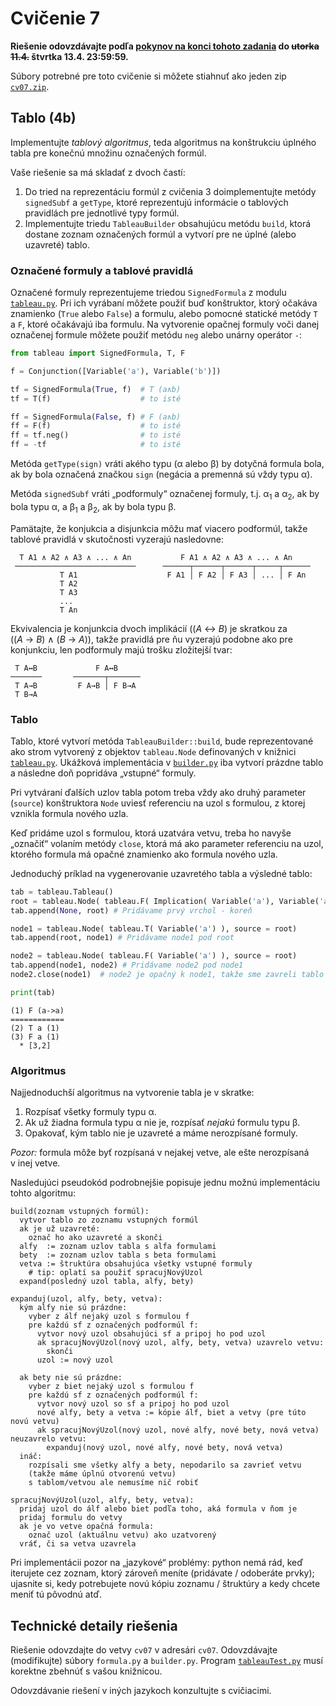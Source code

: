 Cvičenie 7
==========

**Riešenie odovzdávajte podľa
[pokynov na konci tohoto zadania](#technické-detaily-riešenia)
do <del>utorka 11.4.</del> štvrtka 13.4. 23:59:59.**


Súbory potrebné pre toto cvičenie si môžete stiahnuť ako jeden zip
[`cv07.zip`](https://github.com/FMFI-UK-1-AIN-412/lpi/archive/cv07.zip).

Tablo (4b)
------------------

Implementujte _tablový algoritmus_,
teda algoritmus na konštrukciu úplného tabla
pre konečnú množinu označených formúl.

Vaše riešenie sa má skladať z dvoch častí:

1. Do tried na reprezentáciu formúl z cvičenia 3 doimplementujte
   metódy `signedSubf` a `getType`, ktoré reprezentujú informácie
   o tablových pravidlách pre jednotlivé typy formúl.
2. Implementujte triedu `TableauBuilder` obsahujúcu metódu `build`,
   ktorá dostane zoznam označených formúl a vytvorí pre ne úplné (alebo
   uzavreté) tablo.

### Označené formuly a tablové pravidlá

Označené formuly reprezentujeme triedou `SignedFormula` z modulu
[`tableau.py`](tableau.py). Pri ich vyrábaní môžete použiť buď konštruktor,
ktorý očakáva znamienko (`True` alebo `False`) a formulu, alebo pomocné statické
metódy `T` a `F`, ktoré očakávajú iba formulu. Na vytvorenie opačnej formuly
voči danej označenej formule môžete použiť metódu `neg`
alebo unárny operátor `-`:

```python
from tableau import SignedFormula, T, F

f = Conjunction([Variable('a'), Variable('b')])

tf = SignedFormula(True, f)  # T (a∧b)
tf = T(f)                    # to isté

ff = SignedFormula(False, f) # F (a∧b)
ff = F(f)                    # to isté
ff = tf.neg()                # to isté
ff = -tf                     # to isté
```

Metóda `getType(sign)` vráti akého typu (&alpha; alebo &beta;) by dotyčná
formula bola, ak by bola označená značkou `sign` (negácia a premenná sú vždy
typu &alpha;).

Metóda `signedSubf` vráti „podformuly“ označenej formuly,
t.j. &alpha;<sub>1</sub> a &alpha;<sub>2</sub>, ak by bola typu &alpha;,
a &beta;<sub>1</sub> a &beta;<sub>2</sub>, ak by bola typu &beta;.

Pamätajte, že konjukcia a disjunkcia môžu mať viacero podformúl, takže
tablové pravidlá v skutočnosti vyzerajú nasledovne:

```
  T A1 ∧ A2 ∧ A3 ∧ ... ∧ An           F A1 ∧ A2 ∧ A3 ∧ ... ∧ An
 ───────────────────────────      ──────┬──────┬──────┬─────┬──────
           T A1                    F A1 │ F A2 │ F A3 │ ... │ F An
           T A2
           T A3
           ...
           T An
```
Ekvivalencia je konjunkcia dvoch implikácií ((<var>A</var> ↔︎ <var>B</var>) je
skratkou za ((<var>A</var> → <var>B</var>) ∧ (<var>B</var> → <var>A</var>)),
takže pravidlá pre ňu vyzerajú podobne ako pre konjunkciu, len podformuly majú
trošku zložitejší tvar:

```
 T A↔︎B             F A↔︎B
───────       ───────┬───────
 T A→B         F A→B │ F B→A
 T B→A
```

### Tablo

Tablo, ktoré vytvorí metóda `TableauBuilder::build`, bude reprezentované ako
strom vytvorený z objektov `tableau.Node` definovaných v knižnici
[`tableau.py`](tableau.py). Ukážková implementácia v [`builder.py`](builder.py)
iba vytvorí prázdne tablo a následne doň popridáva „vstupné“ formuly.

Pri vytváraní ďalších uzlov tabla potom treba vždy ako druhý parameter  (`source`) konštruktora
`Node` uviesť referenciu na uzol s formulou, z ktorej vznikla formula nového uzla.

Keď pridáme uzol s formulou, ktorá uzatvára vetvu, treba ho navyše „označiť“ volaním metódy
`close`, ktorá má ako parameter referenciu na uzol, ktorého formula má
opačné znamienko ako formula nového uzla.

Jednoduchý príklad na vygenerovanie uzavretého tabla a výsledné tablo:

```python
tab = tableau.Tableau()
root = tableau.Node( tableau.F( Implication( Variable('a'), Variable('a') ) ) )
tab.append(None, root) # Pridávame prvý vrchol - koreň

node1 = tableau.Node( tableau.T( Variable('a') ), source = root)
tab.append(root, node1) # Pridávame node1 pod root

node2 = tableau.Node( tableau.F( Variable('a') ), source = root)
tab.append(node1, node2) # Pridávame node2 pod node1
node2.close(node1)  # node2 je opačný k node1, takže sme zavreli tablo

print(tab)
```

```
(1) F (a->a)
============
(2) T a (1) 
(3) F a (1) 
  * [3,2]   
```

### Algoritmus

Najjednoduchší algoritmus na vytvorenie tabla je v skratke:

1. Rozpísať všetky formuly typu &alpha;.
2. Ak už žiadna formula typu &alpha; nie je, rozpísať *nejakú* formulu
   typu &beta;.
3. Opakovať, kým tablo nie je uzavreté a máme nerozpísané formuly.

_Pozor:_ formula môže byť rozpísaná v nejakej vetve, ale ešte nerozpísaná
v inej vetve.

Nasledujúci pseudokód podrobnejšie popisuje jednu možnú implementáciu tohto algoritmu:

```
build(zoznam vstupných formúl):
  vytvor tablo zo zoznamu vstupných formúl 
  ak je už uzavreté:
    označ ho ako uzavreté a skonči
  alfy  := zoznam uzlov tabla s alfa formulami
  bety  := zoznam uzlov tabla s beta formulami
  vetva := štruktúra obsahujúca všetky vstupné formuly
    # tip: oplatí sa použiť spracujNovýUzol
  expand(posledný uzol tabla, alfy, bety)

expanduj(uzol, alfy, bety, vetva):
  kým alfy nie sú prázdne:
    vyber z álf nejaký uzol s formulou f
    pre každú sf z označených podformúl f:
      vytvor nový uzol obsahujúci sf a pripoj ho pod uzol
      ak spracujNovýUzol(nový uzol, alfy, bety, vetva) uzavrelo vetvu:
        skonči
      uzol := nový uzol

  ak bety nie sú prázdne:
    vyber z biet nejaký uzol s formulou f
    pre každú sf z označených podformúl f:
      vytvor nový uzol so sf a pripoj ho pod uzol
      nové alfy, bety a vetva := kópie álf, biet a vetvy (pre túto novú vetvu)
      ak spracujNovýUzol(nový uzol, nové alfy, nové bety, nová vetva) neuzavrelo vetvu:
        expanduj(nový uzol, nové alfy, nové bety, nová vetva)
  ináč:
    rozpísali sme všetky alfy a bety, nepodarilo sa zavrieť vetvu
    (takže máme úplnú otvorenú vetvu)
    s tablom/vetvou ale nemusíme nič robiť

spracujNovýUzol(uzol, alfy, bety, vetva):
  pridaj uzol do álf alebo biet podľa toho, aká formula v ňom je
  pridaj formulu do vetvy
  ak je vo vetve opačná formula:
    označ uzol (aktuálnu vetvu) ako uzatvorený
  vráť, či sa vetva uzavrela
```

Pri implementácii pozor na „jazykové“ problémy: python nemá rád, keď iterujete
cez zoznam, ktorý zároveň meníte (pridávate / odoberáte prvky); ujasnite si,
kedy potrebujete novú kópiu zoznamu / štruktúry a kedy chcete meniť tú pôvodnú
atď.

## Technické detaily riešenia

Riešenie odovzdajte do vetvy `cv07` v adresári `cv07`.  Odovzdávajte
(modifikujte) súbory `formula.py` a `builder.py`.  Program
[`tableauTest.py`](tableauTest.py) musí korektne zbehnúť s vašou knižnicou.

Odovzdávanie riešení v iných jazykoch konzultujte s cvičiacimi.
